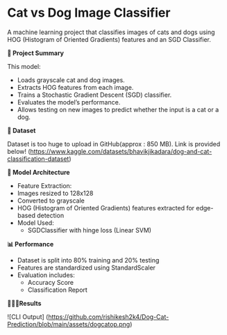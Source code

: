 # Cat vs Dog Image Classifier

A machine learning project that classifies images of cats and dogs using HOG (Histogram of Oriented Gradients) features and an SGD Classifier.

**📌 Project Summary**

This model:
- Loads grayscale cat and dog images.
- Extracts HOG features from each image.
- Trains a Stochastic Gradient Descent (SGD) classifier.
- Evaluates the model’s performance.
- Allows testing on new images to predict whether the input is a cat or a dog.

 **📁 Dataset**

Dataset is too huge to upload in GitHub(approx : 850 MB). Link is provided below!
(https://www.kaggle.com/datasets/bhavikjikadara/dog-and-cat-classification-dataset)


**🧠 Model Architecture**
- Feature Extraction:
- Images resized to 128x128
- Converted to grayscale
- HOG (Histogram of Oriented Gradients) features extracted for edge-based detection
- Model Used:
  	- SGDClassifier with hinge loss (Linear SVM)


**📊 Performance**
- Dataset is split into 80% training and 20% testing
- Features are standardized using StandardScaler
- Evaluation includes:
  	- Accuracy Score
	- Classification Report



**👨🏻‍💻Results**

![CLI Output] (https://github.com/rishikesh2k4/Dog-Cat-Prediction/blob/main/assets/dogcatop.png)

